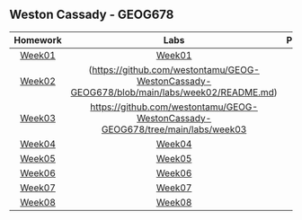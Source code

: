 ## Weston Cassady - GEOG678
| Homework      |Labs           |Projects       |
|:-------------:|:-------------:|:-------------:|
|[Week01](homework/week01/README.md)|[Week01](labs/week01/README.md)|             |
|[Week02](homework/week02/README.md)|(https://github.com/westontamu/GEOG-WestonCassady-GEOG678/blob/main/labs/week02/README.md)|             |
|[Week03](homework/week03/README.md)|https://github.com/westontamu/GEOG-WestonCassady-GEOG678/tree/main/labs/week03|             |
|[Week04](homework/week04/README.md)|[Week04](labs/week04/README.md)|             |
|[Week05](homework/week05/README.md)|[Week05](labs/week05/README.md)|             |
|[Week06](homework/week06/README.md)|[Week06](labs/week06/README.md)|             |
|[Week07](homework/week07/README.md)|[Week07](labs/week07/README.md)|             |
|[Week08](homework/week08/README.md)|[Week08](labs/week08/README.md)|             |
